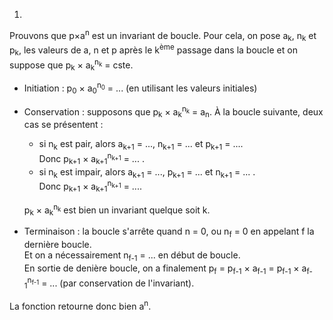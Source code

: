 1. 
Prouvons que p×a<sup>n</sup> est un invariant de boucle.
Pour cela, on pose a<sub>k</sub>, n<sub>k</sub> et p<sub>k</sub>, les valeurs de a, n et p après le k<sup>ème</sup> passage dans la boucle et on suppose que p<sub>k</sub> × a<sub>k</sub><sup>n<sub>k</sub></sup> = cste.  

- Initiation : p<sub>0</sub> × a<sub>0</sub><sup>n<sub>0</sub></sup> = ... (en utilisant les valeurs initiales)  
- Conservation : supposons que p<sub>k</sub> × a<sub>k</sub><sup>n<sub>k</sub></sup> = a<sub>n</sub>. À la boucle suivante, deux cas se présentent :
  - si n<sub>k</sub> est pair, alors a<sub>k+1</sub> = ..., n<sub>k+1</sub> = ... et p<sub>k+1</sub> = ....    
    Donc p<sub>k+1</sub> × a<sub>k+1</sub><sup>n<sub>k+1</sub></sup> = ... .  
  - si n<sub>k</sub> est impair, alors a<sub>k+1</sub> = ..., p<sub>k+1</sub> = ... et n<sub>k+1</sub> = ... .  
    Donc p<sub>k+1</sub> × a<sub>k+1</sub><sup>n<sub>k+1</sub></sup> = ....  
  
  p<sub>k</sub> × a<sub>k</sub><sup>n<sub>k</sub></sup> est bien un invariant quelque soit k.

- Terminaison : la boucle s'arrête quand n = 0, ou n<sub>f</sub> = 0 en appelant f la dernière boucle.<br> 
Et on a nécessairement n<sub>f-1</sub> = ... en début de boucle.<br>
En sortie de denière boucle, on a finalement p<sub>f</sub> = p<sub>f-1</sub> × a<sub>f-1</sub> = p<sub>f-1</sub> × a<sub>f-1</sub><sup>n<sub>f-1</sub></sup> = ... (par conservation de l'invariant). 

La fonction retourne donc bien a<sup>n</sup>.
